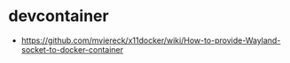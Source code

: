 # devcontainer

- https://github.com/mviereck/x11docker/wiki/How-to-provide-Wayland-socket-to-docker-container
